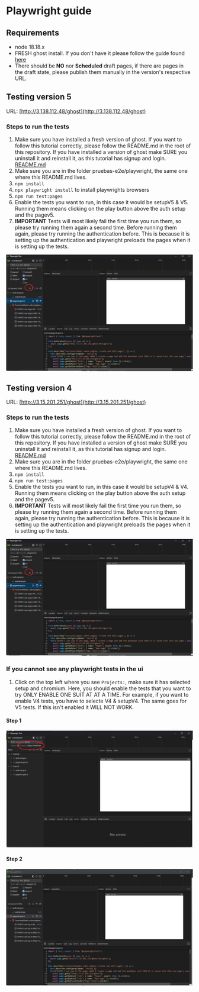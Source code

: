 # Playwright guide

## Requirements

- node 18.18.x
- FRESH ghost install. If you don't have it please follow the guide found [here](../../README.md)
- There should be **NO** nor **Scheduled** draft pages, if there are pages in the draft state, please publish them manually in the version's respective URL.

## Testing version 5 

URL: [http://3.138.112.48/ghost](http://3.138.112.48/ghost)

### Steps to run the tests

1. Make sure you have installed a fresh version of ghost. If you want to follow this tutorial correctly, please follow the README.md in the root of this repository. If you have installed a version of ghost make SURE you uninstall it and reinstall it, as this tutorial has signup and login. [README.md](../../README.md)
2. Make sure you are in the folder pruebas-e2e/playwright, the same one where this README.md lives.
3. `npm install`
4. `npx playwright install` to install playwrights browsers
4. `npm run test:pages`
5. Enable the tests you want to run, in this case it would be setupV5 & V5. Running them means clicking on the play button above the auth setup and the pagev5.
6. **IMPORTANT** Tests will most likely fail the first time you run them, so please try running them again a second time. Before running them again, please try running the authentication before. This is because it is setting up the authentication and playwright preloads the pages when it is setting up the tests.  

![step0](./images/step%200%20playwright.png)

## Testing version 4

URL: [http://3.15.201.251/ghost](http://3.15.201.251/ghost)

### Steps to run the tests

1. Make sure you have installed a fresh version of ghost. If you want to follow this tutorial correctly, please follow the README.md in the root of this repository. If you have installed a version of ghost make SURE you uninstall it and reinstall it, as this tutorial has signup and login. [README.md](../../README.md)
2. Make sure you are in the folder pruebas-e2e/playwright, the same one where this README.md lives.
3. `npm install`
4. `npm run test:pages`
5. Enable the tests you want to run, in this case it would be setupV4 & V4. Running them means clicking on the play button above the auth setup and the pagev5.
6. **IMPORTANT** Tests will most likely fail the first time you run them, so please try running them again a second time. Before running them again, please try running the authentication before. This is because it is setting up the authentication and playwright preloads the pages when it is setting up the tests.  

![step0](./images/step%200%20playwright.png)

### If you cannot see any playwright tests in the ui
1. Click on the top left where you see `Projects:`, make sure it has selected setup and chromium. Here, you should enable the tests that you want to try ONLY ENABLE ONE SUIT AT AT A TIME. For example, if you want to enable V4 tests, you have to selecte V4 & setupV4. The same goes for V5 tests. If this isn't enabled it WILL NOT WORK.
#### Step 1
![image1](./images/step%201%20playwright.png)
#### Step 2
![image2](./images/step%202%20playwright.png)